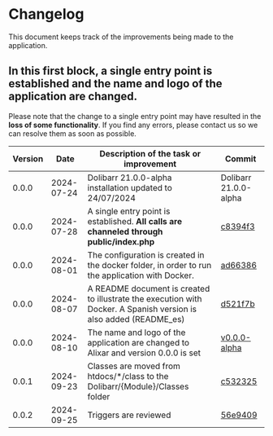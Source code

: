 # Changelog

This document keeps track of the improvements being made to the application.

## In this first block, a single entry point is established and the name and logo of the application are changed.

Please note that the change to a single entry point may have resulted in the **loss of some functionality**. If you find
any errors, please contact us so we can resolve them as soon as possible.

| Version | Date       | Description of the task or improvement                                                                            | Commit                                                                                        |
|---------|------------|-------------------------------------------------------------------------------------------------------------------|-----------------------------------------------------------------------------------------------|
| 0.0.0   | 2024-07-24 | Dolibarr 21.0.0-alpha installation updated to 24/07/2024                                                          | Dolibarr 21.0.0-alpha                                                                         |
| 0.0.0   | 2024-07-28 | A single entry point is established. **All calls are channeled through public/index.php**                         | [c8394f3](https://github.com/alxarafe/alixar/commit/c8394f3ef9ffe244bd64109bcbe565f414a72952) |
| 0.0.0   | 2024-08-01 | The configuration is created in the docker folder, in order to run the application with Docker.                   | [ad66386](https://github.com/alxarafe/alixar/commit/ad663865cb1f53b44d73e434c8650cc207dd7fdf) |
| 0.0.0   | 2024-08-07 | A README document is created to illustrate the execution with Docker. A Spanish version is also added (README_es) | [d521f7b](https://github.com/alxarafe/alixar/commit/d521f7b4a82a48e34b8ad72a556fef2c3b34319f) |
| 0.0.0   | 2024-08-10 | The name and logo of the application are changed to Alixar and version 0.0.0 is set                               | [v0.0.0-alpha](https://github.com/alxarafe/alixar/releases/tag/v0.0.0-alpha)                  |
| 0.0.1   | 2024-09-23 | Classes are moved from htdocs/*/class to the Dolibarr/{Module}/Classes folder                                     | [c532325](https://github.com/alxarafe/alixar/commit/c5323253affc866de3a4c2a54f44138be63b4cd6) |
| 0.0.2   | 2024-09-25 | Triggers are reviewed                                                                                             | [56e9409](https://github.com/alxarafe/alixar/commit/56e9409db663fd9944ae055cc93dd336b8e6e6a6) |
